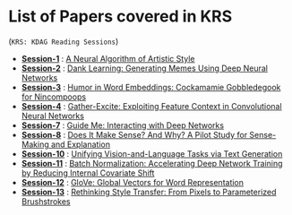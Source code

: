 # List of Papers covered in KRS  
(`KRS: KDAG Reading Sessions`)  

- **[Session-1](../main/session-1)** : [A Neural Algorithm of Artistic Style](https://arxiv.org/abs/1508.06576)  
- **[Session-2](../main/session-2)** : [Dank Learning: Generating Memes Using Deep Neural Networks](https://arxiv.org/abs/1806.04510)  
- **[Session-3](../main/session-3)** : [Humor in Word Embeddings: Cockamamie Gobbledegook for Nincompoops](https://arxiv.org/abs/1902.02783)  
- **[Session-4](../main/session-4)** : [Gather-Excite: Exploiting Feature Context in Convolutional Neural Networks](https://arxiv.org/abs/1810.12348)  
- **[Session-7](../main/session-7)** : [Guide Me: Interacting with Deep Networks](https://arxiv.org/abs/1803.11544)
- **[Session-8](../main/session-8)** : [Does It Make Sense? And Why? A Pilot Study for Sense-Making and Explanation](https://arxiv.org/abs/1906.00363)
- **[Session-10](../main/session-10)** : [Unifying Vision-and-Language Tasks via Text Generation](https://arxiv.org/abs/2102.02779)
- **[Session-11](../main/session-11)** : [Batch Normalization: Accelerating Deep Network Training by Reducing Internal Covariate Shift](https://arxiv.org/abs/1502.03167)
- **[Session-12](../main/session-12)** : [GloVe: Global Vectors for Word Representation](https://nlp.stanford.edu/pubs/glove.pdf)         
- **[Session-13](../main/session-13)** : [Rethinking Style Transfer: From Pixels to Parameterized Brushstrokes](https://arxiv.org/abs/2103.17185)
